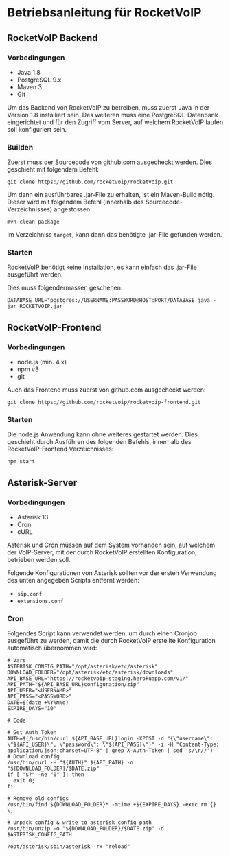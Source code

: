 # Betriebsanleitung für RocketVoIP

## RocketVoIP Backend

### Vorbedingungen

* Java 1.8
* PostgreSQL 9.x
* Maven 3
* Git

Um das Backend von RocketVoIP zu betreiben, muss zuerst Java in der Version 
1.8 installiert sein.
Des weiteren muss eine PostgreSQL-Datenbank eingerichtet und für den Zugriff
vom Server, auf welchem RocketVoIP laufen soll konfiguriert sein.

### Builden
Zuerst muss der Sourcecode von github.com ausgecheckt werden. Dies geschieht 
mit folgendem Befehl:
```
git clone https://github.com/rocketvoip/rocketvoip.git
```
Um dann ein ausführbares .jar-File zu erhalten, ist ein Maven-Build nötig.
Dieser wird mit folgendem Befehl (innerhalb des Sourcecode-Verzeichnisses) 
angestossen:
```
mvn clean package
```
Im Verzeichniss `target`, kann dann das benötigte .jar-File gefunden werden.

### Starten

RocketVoIP benötigt keine Installation, es kann einfach das .jar-File 
ausgeführt werden.

Dies muss folgendermassen geschehen:

```
DATABASE_URL="postgres://USERNAME:PASSWORD@HOST:PORT/DATABASE java -jar ROCKETVOIP.jar
```

## RocketVoIP-Frontend

### Vorbedingungen

* node.js (min. 4.x)
* npm v3
* git

Auch das Frontend muss zuerst von github.com ausgecheckt werden:

```
git clone https://github.com/rocketvoip/rocketvoip-frontend.git
```

### Starten
Die node.js Anwendung kann ohne weiteres gestartet werden.
Dies geschieht durch Ausführen des folgenden Befehls, innerhalb 
des RocketVoIP-Frontend Verzeichnisses:

```
npm start
```

## Asterisk-Server

### Vorbedingungen

* Asterisk 13
* Cron
* cURL

Asterisk und Cron müssen auf dem System vorhanden sein, auf welchem der 
VoIP-Server, mit der durch RocketVoIP erstellten Konfiguration, betrieben 
werden soll.

Folgende Konfigurationen von Asterisk sollten vor der ersten Verwendung 
des unten angegeben Scripts entfernt werden:

* `sip.conf`
* `extensions.conf`

### Cron
Folgendes Script kann verwendet werden, um durch einen Cronjob ausgeführt 
zu werden, damit die durch RocketVoIP erstellte Konfiguration automatisch 
übernommen wird:

```
# Vars
ASTERISK_CONFIG_PATH="/opt/asterisk/etc/asterisk"
DOWNLOAD_FOLDER="/opt/asterisk/etc/asterisk/downloads"
API_BASE_URL="https://rocketvoip-staging.herokuapp.com/v1/"
API_PATH="${API_BASE_URL}configuration/zip"
API_USER="<USERNAME>"
API_PASS="<PASSWORD>"
DATE=$(date +%Y%m%d)
EXPIRE_DAYS="10"

# Code

# Get Auth Token
AUTH=$(/usr/bin/curl ${API_BASE_URL}login -XPOST -d "{\"username\": \"${API_USER}\", \"password\": \"${API_PASS}\"}" -i -H "Content-Type: application/json;charset=UTF-8" | grep X-Auth-Token | sed 's/\r//')
# Download config
/usr/bin/curl -H "${AUTH}" ${API_PATH} -o "${DOWNLOAD_FOLDER}/$DATE.zip"
if [ "$?" -ne "0" ]; then
  exit 0;
fi

# Remove old configs
/usr/bin/find ${DOWNLOAD_FOLDER}* -mtime +${EXPIRE_DAYS} -exec rm {} \;

# Unpack config & write to asterisk config path
/usr/bin/unzip -o "${DOWNLOAD_FOLDER}/$DATE.zip" -d $ASTERISK_CONFIG_PATH

/opt/asterisk/sbin/asterisk -rx "reload"
```